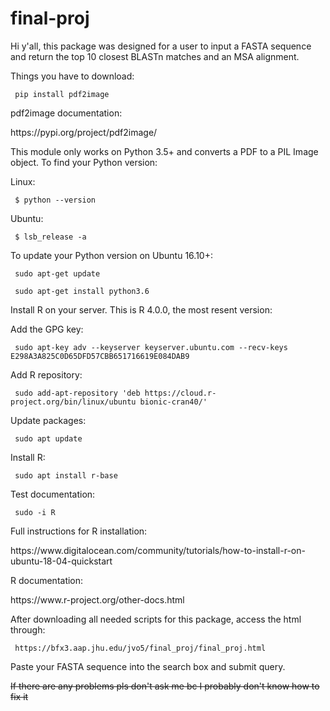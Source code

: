 # final-proj

Hi y'all, this package was designed for a user to input a FASTA sequence and return the top 10 closest BLASTn matches and an MSA alignment.

Things you have to download:
<p><code> pip install pdf2image </code></p>

pdf2image documentation:
<p>https://pypi.org/project/pdf2image/</p>


This module only works on Python 3.5+ and converts a PDF to a PIL Image object. To find your Python version:
<p> Linux: </p>
<p><code> $ python --version </code></p>
<p> Ubuntu: </p>
<p><code> $ lsb_release -a </p></code>

To update your Python version on Ubuntu 16.10+:
<p><code> sudo apt-get update </p></code>
<p><code> sudo apt-get install python3.6 </p></code>


Install R on your server. This is R 4.0.0, the most resent version:
<p>Add the GPG key:</p>
<p><code> sudo apt-key adv --keyserver keyserver.ubuntu.com --recv-keys E298A3A825C0D65DFD57CBB651716619E084DAB9 </code></p>
<p>Add R repository:</p>
<p><code> sudo add-apt-repository 'deb https://cloud.r-project.org/bin/linux/ubuntu bionic-cran40/' </code></p>
<p>Update packages: </p>
<p><code> sudo apt update </p></code>
<p> Install R: </p>
<p><code> sudo apt install r-base </p></code>
<p> Test documentation: </p>
<p><code> sudo -i R </code></p>

Full instructions for R installation:
<p>https://www.digitalocean.com/community/tutorials/how-to-install-r-on-ubuntu-18-04-quickstart</p>

R documentation:
<p>https://www.r-project.org/other-docs.html</p>


After downloading all needed scripts for this package, access the html through:
<p><code> https://bfx3.aap.jhu.edu/jvo5/final_proj/final_proj.html </p></code>

Paste your FASTA sequence into the search box and submit query. 

<strike>If there are any problems pls don't ask me bc I probably don't know how to fix it </strike>
